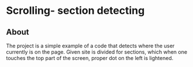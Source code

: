 # Scrolling- section detecting

## About

The project is a simple example of a code that detects where the user currently is on the page. Given site is divided for sections, which when one touches the top part of the screen, proper dot on the left is lightened.
